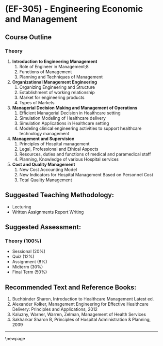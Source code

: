 # **(EF-305) - Engineering Economic and Management**
## **Course Outline**
### **Theory**
1. **Introduction to Engineering Management**
   1. Role of Engineer in Management;8
   1. Functions of Management
   1. Planning and Techniques of Management
1. **Organizational Management Engineering**
   1. Organizing Engineering and Structure
   1. Establishment of working relationship
   1. Market for engineering products
   1. Types of Markets
1. **Managerial Decision Making and Management of Operations**
   1. Efficient Managerial Decision in Healthcare setting
   1. Simulation Modeling of Healthcare delivery
   1. Simulation Applications in Healthcare setting
   1. Modeling clinical engineering activities to support healthcare technology management
1. **Management and Supervision**
   1. Principles of Hospital management
   1. Legal, Professional and Ethical Aspects
   1. Resources, duties and functions of medical and paramedical staff
   1. Planning, Knowledge of various Hospital services
1. **Cost and Quality Management**
   1. New Cost Accounting Model
   1. New Indicators for Hospital Management Based on Personnel Cost
   1. Total Quality Management
## **Suggested Teaching Methodology:**
- Lecturing
- Written Assignments Report Writing
## **Suggested Assessment:**
### **Theory (100%)**

- Sessional (20%)
- Quiz (12%)
- Assignment (8%)
- Midterm (30%)
- Final Term (50%)

## **Recommended Text and Reference Books:**
1. Buchbinder Sharon, Introduction to Healthcare Management Latest ed.
1. Alexander Kolker, Management Engineering for Effective Healthcare Delivery: Principles and Applications, 2012
1. Kaluzny, Warner, Warren, Zelman, Management of Health Services
1. Sakharkar Sharon B, Principles of Hospital Administration & Planning, 2009

___
\newpage